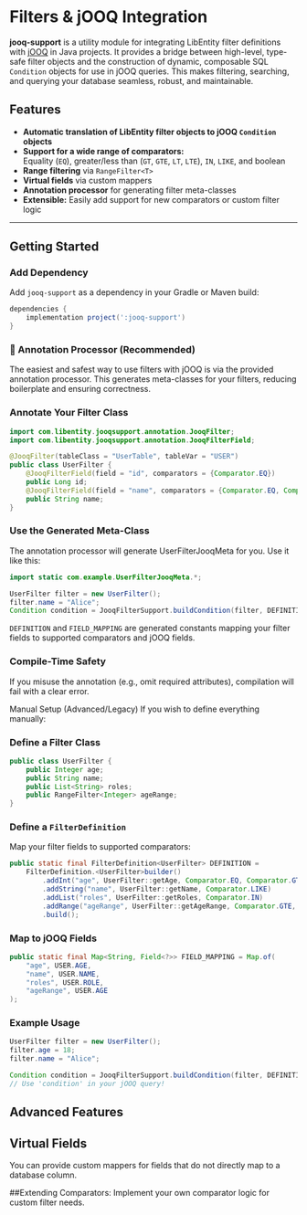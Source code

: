 
# Filters & jOOQ Integration

**jooq-support** is a utility module for integrating LibEntity filter definitions with [jOOQ](https://www.jooq.org/) in Java projects. It provides a bridge between high-level, type-safe filter objects and the construction of dynamic, composable SQL `Condition` objects for use in jOOQ queries. This makes filtering, searching, and querying your database seamless, robust, and maintainable.

## Features

- **Automatic translation of LibEntity filter objects to jOOQ `Condition` objects**
- **Support for a wide range of comparators:**  
  Equality (`EQ`), greater/less than (`GT`, `GTE`, `LT`, `LTE`), `IN`, `LIKE`, and boolean
- **Range filtering** via `RangeFilter<T>`
- **Virtual fields** via custom mappers
- **Annotation processor** for generating filter meta-classes
- **Extensible:** Easily add support for new comparators or custom filter logic

---

## Getting Started

### Add Dependency

Add `jooq-support` as a dependency in your Gradle or Maven build:

```groovy
dependencies {
    implementation project(':jooq-support')
}
```

### 🚀 Annotation Processor (Recommended)
The easiest and safest way to use filters with jOOQ is via the provided annotation processor. This generates meta-classes for your filters, reducing boilerplate and ensuring correctness.

### Annotate Your Filter Class
```java
import com.libentity.jooqsupport.annotation.JooqFilter;
import com.libentity.jooqsupport.annotation.JooqFilterField;

@JooqFilter(tableClass = "UserTable", tableVar = "USER")
public class UserFilter {
    @JooqFilterField(field = "id", comparators = {Comparator.EQ})
    public Long id;
    @JooqFilterField(field = "name", comparators = {Comparator.EQ, Comparator.LIKE})
    public String name;
}
```

### Use the Generated Meta-Class

The annotation processor will generate UserFilterJooqMeta for you. Use it like this:

```java
import static com.example.UserFilterJooqMeta.*;

UserFilter filter = new UserFilter();
filter.name = "Alice";
Condition condition = JooqFilterSupport.buildCondition(filter, DEFINITION, FIELD_MAPPING);
```

`DEFINITION` and `FIELD_MAPPING` are generated constants mapping your filter fields to supported comparators and jOOQ fields.

### Compile-Time Safety
If you misuse the annotation (e.g., omit required attributes), compilation will fail with a clear error.

Manual Setup (Advanced/Legacy)
If you wish to define everything manually:

### Define a Filter Class

```java
public class UserFilter {
    public Integer age;
    public String name;
    public List<String> roles;
    public RangeFilter<Integer> ageRange;
}
```

### Define a `FilterDefinition`

Map your filter fields to supported comparators:

```java
public static final FilterDefinition<UserFilter> DEFINITION =
    FilterDefinition.<UserFilter>builder()
        .addInt("age", UserFilter::getAge, Comparator.EQ, Comparator.GT, Comparator.LT)
        .addString("name", UserFilter::getName, Comparator.LIKE)
        .addList("roles", UserFilter::getRoles, Comparator.IN)
        .addRange("ageRange", UserFilter::getAgeRange, Comparator.GTE, Comparator.LTE)
        .build();
```

### Map to jOOQ Fields

```java
public static final Map<String, Field<?>> FIELD_MAPPING = Map.of(
    "age", USER.AGE,
    "name", USER.NAME,
    "roles", USER.ROLE,
    "ageRange", USER.AGE
);
```

### Example Usage
```java
UserFilter filter = new UserFilter();
filter.age = 18;
filter.name = "Alice";

Condition condition = JooqFilterSupport.buildCondition(filter, DEFINITION, FIELD_MAPPING);
// Use 'condition' in your jOOQ query!
```

## Advanced Features

## Virtual Fields
You can provide custom mappers for fields that do not directly map to a database column.

##Extending Comparators:
Implement your own comparator logic for custom filter needs.
